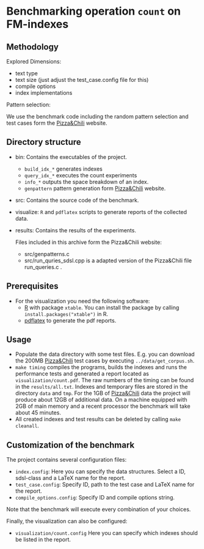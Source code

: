 # Benchmarking operation `count` on FM-indexes



## Methodology

Explored Dimensions:
  
  * text type
  * text size (just adjust the test_case.config file for this)
  * compile options
  * index implementations

Pattern selection:

We use the benchmark code including the random pattern selection
and test cases form the [Pizza&Chili][pz] website.

## Directory structure

  * bin: Contains the executables of the project.
    * `build_idx_*` generates indexes
    * `query_idx_*` executes the count experiments 
    * `info_*` outputs the space breakdown of an index.
    * `genpattern` pattern generation form [Pizza&Chili][pz] website.
  * src:  Contains the source code of the benchmark.
  * visualize: `R` and `pdflatex` scripts to generate
               reports of the collected data.
  * results: Contains the results of the experiments.

	Files included in this archive form the Pizza&Chili website:
	  * src/genpatterns.c
      * src/run_quries_sdsl.cpp is a adapted version of the
	    Pizza&Chili file run_queries.c .

## Prerequisites
  * For the visualization you need the following software:
    - [R][RPJ] with package `xtable`. You can install the
      package by calling `install.packages("xtable")` in R.
    - [pdflatex][LT] to generate the pdf reports.

		
## Usage

 * Populate the data directory with some test files. E.g. you
   can download the 200MB [Pizza&Chili][pz] test cases by 
   executing `../data/get_corpus.sh`. 
 * `make timing`  compiles the programs, builds the indexes and
   runs the performance tests and generated a report located as
   `visualization/count.pdf`. The raw numbers of the timing
   can be found in the `results/all.txt`. 
   Indexes and temporary files are stored in the
   directory `data` and `tmp`. For the 1GB of
   [Pizza&Chili][pz] data the project will produce about
   12GB of additional data. On a machine equipped with
   2GB of main memory and a recent processor the benchmark
   will take about 45 minutes.
 * All created indexes and test results can be deleted
   by calling `make cleanall`.

## Customization of the benchmark
  The project contains several configuration files:
 
  * `index.config`: Here you can specify the data structures. Select a
                    ID, sdsl-class and a LaTeX name for the report.
  * `test_case.config`: Specify ID, path to the test case and LaTeX
                        name for the report.
  * `compile_options.config`: Specify ID and compile options string.

  Note that the benchmark will execute every combination of your
  choices. 

  Finally, the visualization can also be configured:

  * `visualization/count.config` Here you can specify which
  indexes should be listed in the report. 

[sdsl]: https://github.com/simongog/sdsl "sdsl"
[pz]: http://pizzachili.di.unipi.it "Pizza&Chili"
[RPJ]: http://www.r-project.org/ "R"
[LT]: http://www.tug.org/applications/pdftex/ "pdflatex"
